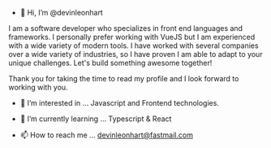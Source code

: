 - 👋 Hi, I’m @devinleonhart

I am a software developer who specializes in front end languages and frameworks. I personally prefer working with VueJS but I am experienced with a wide variety of modern tools. I have worked with several companies over a wide variety of industries, so I have proven I am able to adapt to your unique challenges. Let's build something awesome together!

Thank you for taking the time to read my profile and I look forward to working with you.

- 👀 I’m interested in ...
Javascript and Frontend technologies.

- 🌱 I’m currently learning ...
Typescript & React

- 📫 How to reach me ...
devinleonhart@fastmail.com
